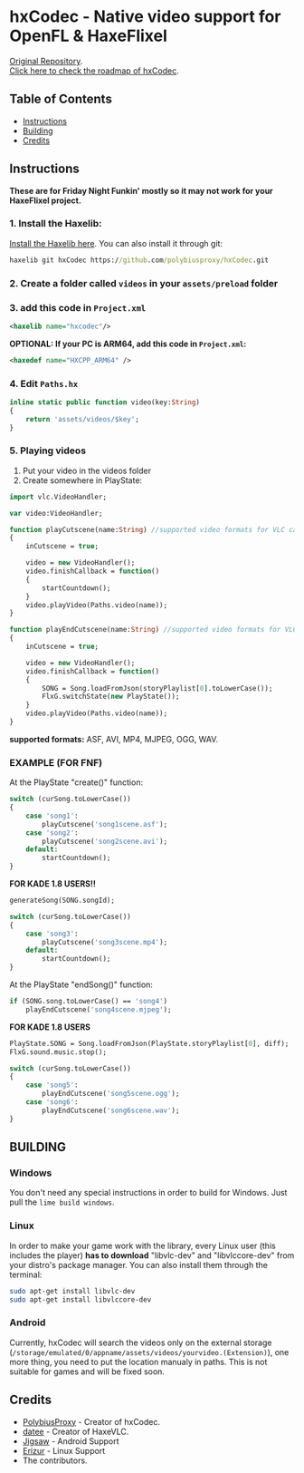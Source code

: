 # hxCodec - Native video support for OpenFL & HaxeFlixel

[Original Repository](https://github.com/polybiusproxy/PolyEngine).  
[Click here to check the roadmap of hxCodec](https://github.com/brightfyregit/Friday-Night-Funkin-Mp4-Video-Support/projects/1).

## Table of Contents
- [Instructions](#instructions)  
- [Building](#building)  
- [Credits](#credits)  

## Instructions
**These are for Friday Night Funkin' mostly so it may not work for your HaxeFlixel project.**

### 1. Install the Haxelib:
[Install the Haxelib here](https://lib.haxe.org/p/hxCodec/).
You can also install it through git:
```cmd
haxelib git hxCodec https://github.com/polybiusproxy/hxCodec.git
```

### 2. Create a folder called `videos` in your `assets/preload` folder

### 3. add this code in `Project.xml`
```xml
<haxelib name="hxcodec"/>
```

**OPTIONAL: If your PC is ARM64, add this code in `Project.xml`:**

```xml
<haxedef name="HXCPP_ARM64" />
```

### 4. Edit `Paths.hx`
```haxe
inline static public function video(key:String)
{
	return 'assets/videos/$key';
}
```

### 5. Playing videos

1. Put your video in the videos folder
2. Create somewhere in PlayState:
```haxe
import vlc.VideoHandler;

var video:VideoHandler;

function playCutscene(name:String) //supported video formats for VLC can be used
{
	inCutscene = true;

	video = new VideoHandler();
	video.finishCallback = function()
	{
		startCountdown();
	}
	video.playVideo(Paths.video(name));
}

function playEndCutscene(name:String) //supported video formats for VLC can be used
{
	inCutscene = true;

	video = new VideoHandler();
	video.finishCallback = function()
	{
		SONG = Song.loadFromJson(storyPlaylist[0].toLowerCase());
		FlxG.switchState(new PlayState());
	}
	video.playVideo(Paths.video(name));
}
```

**supported formats:**
ASF, AVI, MP4, MJPEG, OGG, WAV.

### EXAMPLE (FOR FNF)
At the PlayState "create()" function:
```haxe
switch (curSong.toLowerCase())
{
	case 'song1':
		playCutscene('song1scene.asf');
	case 'song2':
		playCutscene('song2scene.avi');
	default:
		startCountdown();
}
```
**FOR KADE 1.8 USERS!!**
```haxe
generateSong(SONG.songId);

switch (curSong.toLowerCase())
{
	case 'song3':
		playCutscene('song3scene.mp4');
	default:
		startCountdown();
}

```

At the PlayState "endSong()" function:
```haxe
if (SONG.song.toLowerCase() == 'song4')
	playEndCutscene('song4scene.mjpeg');
```

**FOR KADE 1.8 USERS**
```haxe
PlayState.SONG = Song.loadFromJson(PlayState.storyPlaylist[0], diff);
FlxG.sound.music.stop();

switch (curSong.toLowerCase())
{
	case 'song5':
		playEndCutscene('song5scene.ogg');
	case 'song6':
		playEndCutscene('song6scene.wav');
}
```

## BUILDING
### Windows
You don't need any special instructions in order to build for Windows.
Just pull the `lime build windows`.

### Linux
In order to make your game work with the library, every Linux user (this includes the player) **has to download** "libvlc-dev" and "libvlccore-dev" from your distro's package manager.
You can also install them through the terminal:
```bash
sudo apt-get install libvlc-dev
sudo apt-get install libvlccore-dev
```

### Android
Currently, hxCodec will search the videos only on the external storage (`/storage/emulated/0/appname/assets/videos/yourvideo.(Extension)`), one more thing, you need to put the location manualy in paths.
This is not suitable for games and will be fixed soon.

## Credits

- [PolybiusProxy](https://github.com/polybiusproxy) - Creator of hxCodec.
- [datee](https://github.com/datee) - Creator of HaxeVLC.
- [Jigsaw](https://github.com/jigsaw-4277821) - Android Support
- [Erizur](https://github.com/Erizur) - Linux Support
- The contributors.
